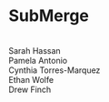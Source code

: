 # SubMerge
<br/>Sarah Hassan
<br/>Pamela Antonio
<br/>Cynthia Torres-Marquez
<br/>Ethan Wolfe
<br/>Drew Finch
